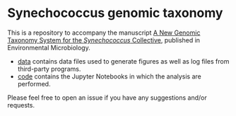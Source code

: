 # Synechococcus genomic taxonomy

This is a repository to accompany the manuscript [A New Genomic Taxonomy System for the *Synechococcus* Collective](https://sfamjournals.onlinelibrary.wiley.com/doi/abs/10.1111/1462-2920.15173), published in Environmental Microbiology.

* [data](./data) contains data files used to generate figures as well as log files from third-party programs.  
* [code](./ipynb) contains the Jupyter Notebooks in which the analysis are performed.  

Please feel free to open an issue if you have any suggestions and/or requests.

